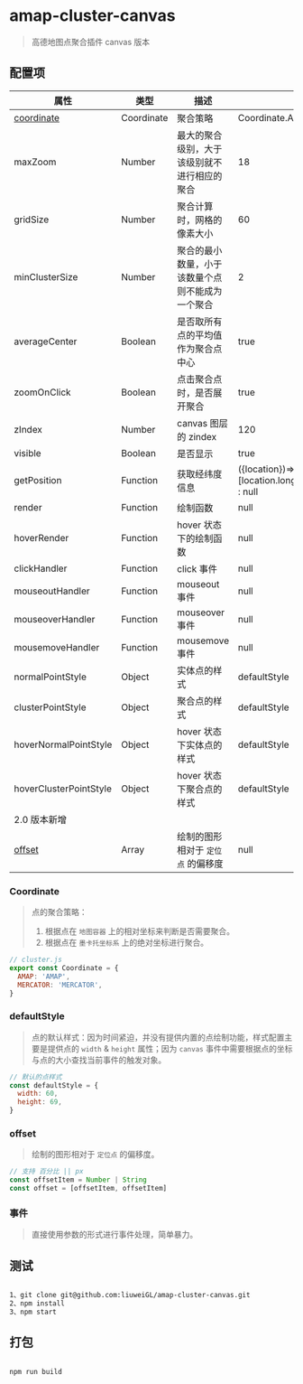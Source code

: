# amap-cluster-canvas

> 高德地图点聚合插件 canvas 版本

## 配置项

| 属性                      | 类型       | 描述                                             | 默认值                                                                 |
| ------------------------- | ---------- | ------------------------------------------------ | ---------------------------------------------------------------------- |
| [coordinate](#Coordinate) | Coordinate | 聚合策略                                         | Coordinate.AMAP                                                        |
| maxZoom                   | Number     | 最大的聚合级别，大于该级别就不进行相应的聚合     | 18                                                                     |
| gridSize                  | Number     | 聚合计算时，网格的像素大小                       | 60                                                                     |
| minClusterSize            | Number     | 聚合的最小数量，小于该数量个点则不能成为一个聚合 | 2                                                                      |
| averageCenter             | Boolean    | 是否取所有点的平均值作为聚合点中心               | true                                                                   |
| zoomOnClick               | Boolean    | 点击聚合点时，是否展开聚合                       | true                                                                   |
| zIndex                    | Number     | canvas 图层的 zindex                             | 120                                                                    |
| visible                   | Boolean    | 是否显示                                         | true                                                                   |
| getPosition               | Function   | 获取经纬度信息                                   | ({location})=>location ? [location.longitude,location.latitude] : null |
| render                    | Function   | 绘制函数                                         | null                                                                   |
| hoverRender               | Function   | hover 状态下的绘制函数                           | null                                                                   |
| clickHandler              | Function   | click 事件                                       | null                                                                   |
| mouseoutHandler           | Function   | mouseout 事件                                    | null                                                                   |
| mouseoverHandler          | Function   | mouseover 事件                                   | null                                                                   |
| mousemoveHandler          | Function   | mousemove 事件                                   | null                                                                   |
| normalPointStyle          | Object     | 实体点的样式                                     | defaultStyle                                                           |
| clusterPointStyle         | Object     | 聚合点的样式                                     | defaultStyle                                                           |
| hoverNormalPointStyle     | Object     | hover 状态下实体点的样式                         | defaultStyle                                                           |
| hoverClusterPointStyle    | Object     | hover 状态下聚合点的样式                         | defaultStyle                                                           |
| 2.0 版本新增              |
| [offset](#offset)         | Array      | 绘制的图形相对于 `定位点` 的偏移度               | null                                                                   |

### Coordinate

> 点的聚合策略：
>
> 1. 根据点在 `地图容器` 上的相对坐标来判断是否需要聚合。
> 2. 根据点在 `墨卡托坐标系` 上的绝对坐标进行聚合。

```js
// cluster.js
export const Coordinate = {
  AMAP: 'AMAP',
  MERCATOR: 'MERCATOR',
}
```

### defaultStyle

> 点的默认样式：因为时间紧迫，并没有提供内置的点绘制功能，样式配置主要是提供点的 `width` & `height` 属性；因为 `canvas` 事件中需要根据点的坐标与点的大小查找当前事件的触发对象。

```js
// 默认的点样式
const defaultStyle = {
  width: 60,
  height: 69,
}
```

### offset

> 绘制的图形相对于 `定位点` 的偏移度。

```ts
// 支持 百分比 || px
const offsetItem = Number | String
const offset = [offsetItem, offsetItem]
```

### 事件

> 直接使用参数的形式进行事件处理，简单暴力。

## 测试

```bash

1、git clone git@github.com:liuweiGL/amap-cluster-canvas.git
2、npm install
3、npm start

```

## 打包

```bash

npm run build

```
